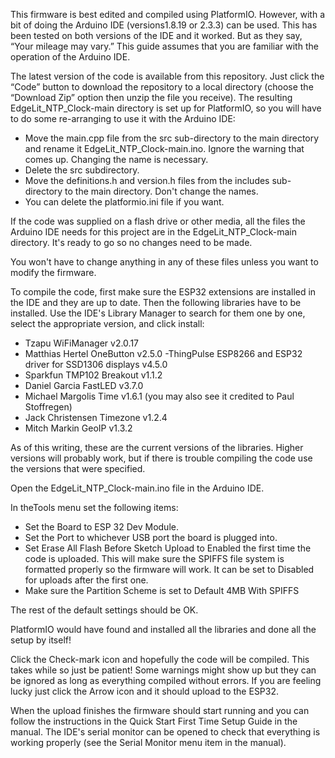
This firmware is best edited and compiled using PlatformIO. However, with a bit of doing the Arduino IDE (versions1.8.19 or 2.3.3) can be used. This has been tested on both versions of the IDE and it worked. But as they say, “Your mileage may vary.”
This guide assumes that you are familiar with the operation of the Arduino IDE.

The latest version of the code is available from this repository. Just click the “Code” button to download the repository to a local directory (choose the “Download Zip” option then unzip the file you receive). 
The resulting EdgeLit_NTP_Clock-main directory is set up for PlatformIO, so you will have to do some re-arranging to use it with the Arduino IDE:
- Move the main.cpp file from the src sub-directory to the main directory and rename it EdgeLit_NTP_Clock-main.ino.
  Ignore the warning that comes up. Changing the name is necessary. 
- Delete the src subdirectory.
- Move the definitions.h and version.h files from the includes sub-directory to the main directory. Don't change the names.
- You can delete the platformio.ini file if you want. 

If the code was supplied on a flash drive or other media, all the files the Arduino IDE needs for this project are in the EdgeLit_NTP_Clock-main directory. It's ready to go so no changes need to be made. 

You won't have to change anything in any of these files unless you want to modify the firmware. 

To compile the code, first make sure the ESP32 extensions are installed in the IDE and they are up to date. 
Then the following libraries have to be installed. Use the IDE's Library Manager to search for them one by one, select the appropriate version, and click install:  

- Tzapu WiFiManager v2.0.17
- Matthias Hertel OneButton v2.5.0
-ThingPulse ESP8266 and ESP32 driver for SSD1306 displays v4.5.0
- Sparkfun TMP102 Breakout v1.1.2
- Daniel Garcia FastLED v3.7.0
- Michael Margolis Time v1.6.1  (you may also see it credited to Paul Stoffregen) 
- Jack Christensen Timezone v1.2.4
- Mitch Markin GeoIP v1.3.2

As of this writing, these are the current versions of the libraries. Higher versions will probably work, but if there is trouble compiling the code use the versions that were specified.

Open the EdgeLit_NTP_Clock-main.ino file in the Arduino IDE.

In theTools menu set the following items:
- Set the Board to ESP 32 Dev Module.
- Set the Port to whichever USB port the board is plugged into.
- Set Erase All Flash Before Sketch Upload to Enabled the first time the code is uploaded.
  This will make sure the SPIFFS file system is formatted properly so the firmware will work.
  It can be set to Disabled for uploads after the first one.  
- Make sure the Partition Scheme is set to Default 4MB With SPIFFS

The rest of the default settings should be OK.

PlatformIO would have found and installed all the libraries and done all the setup by itself!

Click the Check-mark icon and hopefully the code will be compiled. This takes while so just be patient! 
Some warnings might show up but they can be ignored as long as everything compiled without errors. 
If you are feeling lucky just click the Arrow icon and it should upload to the ESP32. 

When the upload finishes the firmware should start running and you can follow the instructions in the Quick Start First Time Setup Guide in the manual. The IDE's serial monitor can be opened to check that everything is working properly (see the Serial Monitor menu item in the manual).
